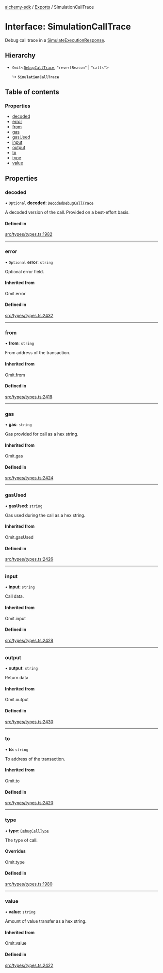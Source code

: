[alchemy-sdk](../README.md) / [Exports](../modules.md) / SimulationCallTrace

# Interface: SimulationCallTrace

Debug call trace in a [SimulateExecutionResponse](SimulateExecutionResponse.md).

## Hierarchy

- `Omit`<[`DebugCallTrace`](DebugCallTrace.md), ``"revertReason"`` \| ``"calls"``\>

  ↳ **`SimulationCallTrace`**

## Table of contents

### Properties

- [decoded](SimulationCallTrace.md#decoded)
- [error](SimulationCallTrace.md#error)
- [from](SimulationCallTrace.md#from)
- [gas](SimulationCallTrace.md#gas)
- [gasUsed](SimulationCallTrace.md#gasused)
- [input](SimulationCallTrace.md#input)
- [output](SimulationCallTrace.md#output)
- [to](SimulationCallTrace.md#to)
- [type](SimulationCallTrace.md#type)
- [value](SimulationCallTrace.md#value)

## Properties

### decoded

• `Optional` **decoded**: [`DecodedDebugCallTrace`](DecodedDebugCallTrace.md)

A decoded version of the call. Provided on a best-effort basis.

#### Defined in

[src/types/types.ts:1982](https://github.com/alchemyplatform/alchemy-sdk-js/blob/340ad5a/src/types/types.ts#L1982)

___

### error

• `Optional` **error**: `string`

Optional error field.

#### Inherited from

Omit.error

#### Defined in

[src/types/types.ts:2432](https://github.com/alchemyplatform/alchemy-sdk-js/blob/340ad5a/src/types/types.ts#L2432)

___

### from

• **from**: `string`

From address of the transaction.

#### Inherited from

Omit.from

#### Defined in

[src/types/types.ts:2418](https://github.com/alchemyplatform/alchemy-sdk-js/blob/340ad5a/src/types/types.ts#L2418)

___

### gas

• **gas**: `string`

Gas provided for call as a hex string.

#### Inherited from

Omit.gas

#### Defined in

[src/types/types.ts:2424](https://github.com/alchemyplatform/alchemy-sdk-js/blob/340ad5a/src/types/types.ts#L2424)

___

### gasUsed

• **gasUsed**: `string`

Gas used during the call as a hex string.

#### Inherited from

Omit.gasUsed

#### Defined in

[src/types/types.ts:2426](https://github.com/alchemyplatform/alchemy-sdk-js/blob/340ad5a/src/types/types.ts#L2426)

___

### input

• **input**: `string`

Call data.

#### Inherited from

Omit.input

#### Defined in

[src/types/types.ts:2428](https://github.com/alchemyplatform/alchemy-sdk-js/blob/340ad5a/src/types/types.ts#L2428)

___

### output

• **output**: `string`

Return data.

#### Inherited from

Omit.output

#### Defined in

[src/types/types.ts:2430](https://github.com/alchemyplatform/alchemy-sdk-js/blob/340ad5a/src/types/types.ts#L2430)

___

### to

• **to**: `string`

To address of the transaction.

#### Inherited from

Omit.to

#### Defined in

[src/types/types.ts:2420](https://github.com/alchemyplatform/alchemy-sdk-js/blob/340ad5a/src/types/types.ts#L2420)

___

### type

• **type**: [`DebugCallType`](../enums/DebugCallType.md)

The type of call.

#### Overrides

Omit.type

#### Defined in

[src/types/types.ts:1980](https://github.com/alchemyplatform/alchemy-sdk-js/blob/340ad5a/src/types/types.ts#L1980)

___

### value

• **value**: `string`

Amount of value transfer as a hex string.

#### Inherited from

Omit.value

#### Defined in

[src/types/types.ts:2422](https://github.com/alchemyplatform/alchemy-sdk-js/blob/340ad5a/src/types/types.ts#L2422)
